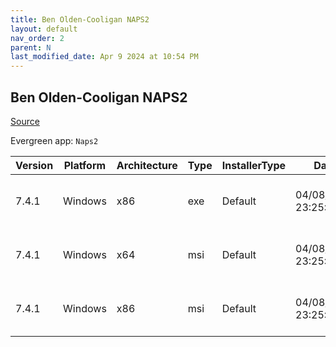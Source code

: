 ```yaml
---
title: Ben Olden-Cooligan NAPS2
layout: default
nav_order: 2
parent: N
last_modified_date: Apr 9 2024 at 10:54 PM
---
```


## Ben Olden-Cooligan NAPS2

[Source](https://www.naps2.com/)

Evergreen app: `Naps2`

| Version | Platform | Architecture | Type | InstallerType | Date                | Size     | URI                                                                                                                                                                      |
| ------- | -------- | ------------ | ---- | ------------- | ------------------- | -------- | ------------------------------------------------------------------------------------------------------------------------------------------------------------------------ |
| 7.4.1   | Windows  | x86          | exe  | Default       | 04/08/2024 23:25:36 | 12257482 | [https://github.com/cyanfish/naps2/releases/download/v7.4.1/naps2-7.4.1-win.exe](https://github.com/cyanfish/naps2/releases/download/v7.4.1/naps2-7.4.1-win.exe)         |
| 7.4.1   | Windows  | x64          | msi  | Default       | 04/08/2024 23:25:36 | 12285996 | [https://github.com/cyanfish/naps2/releases/download/v7.4.1/naps2-7.4.1-win-x64.msi](https://github.com/cyanfish/naps2/releases/download/v7.4.1/naps2-7.4.1-win-x64.msi) |
| 7.4.1   | Windows  | x86          | msi  | Default       | 04/08/2024 23:25:36 | 12056616 | [https://github.com/cyanfish/naps2/releases/download/v7.4.1/naps2-7.4.1-win-x86.msi](https://github.com/cyanfish/naps2/releases/download/v7.4.1/naps2-7.4.1-win-x86.msi) |

